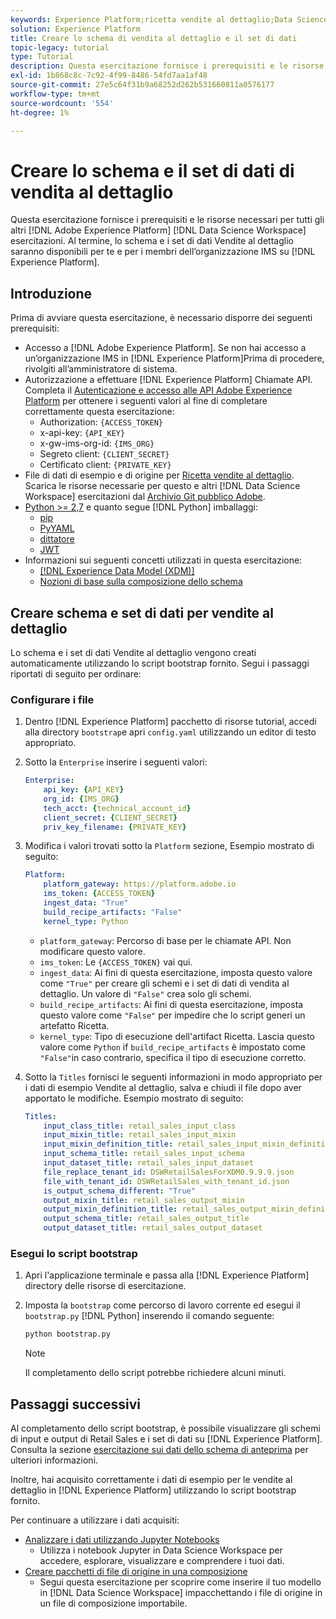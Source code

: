 ```yaml
---
keywords: Experience Platform;ricetta vendite al dettaglio;Data Science Workspace;argomenti popolari;ricette
solution: Experience Platform
title: Creare lo schema di vendita al dettaglio e il set di dati
topic-legacy: tutorial
type: Tutorial
description: Questa esercitazione fornisce i prerequisiti e le risorse necessari per tutte le altre esercitazioni di Adobe Experience Platform Data Science Workspace. Al termine, lo schema e i set di dati Vendite al dettaglio saranno disponibili per te e per i membri della tua organizzazione IMS all’Experience Platform.
exl-id: 1b868c8c-7c92-4f99-8486-54fd7aa1af48
source-git-commit: 27e5c64f31b9a68252d262b531660811a0576177
workflow-type: tm+mt
source-wordcount: '554'
ht-degree: 1%

---
```



# Creare lo schema e il set di dati di vendita al dettaglio

Questa esercitazione fornisce i prerequisiti e le risorse necessari per tutti gli altri [!DNL Adobe Experience Platform] [!DNL Data Science Workspace] esercitazioni. Al termine, lo schema e i set di dati Vendite al dettaglio saranno disponibili per te e per i membri dell’organizzazione IMS su [!DNL Experience Platform].

## Introduzione

Prima di avviare questa esercitazione, è necessario disporre dei seguenti prerequisiti:
- Accesso a [!DNL Adobe Experience Platform]. Se non hai accesso a un’organizzazione IMS in [!DNL Experience Platform]Prima di procedere, rivolgiti all’amministratore di sistema.
- Autorizzazione a effettuare [!DNL Experience Platform] Chiamate API. Completa il [Autenticazione e accesso alle API Adobe Experience Platform](https://www.adobe.com/go/platform-api-authentication-en) per ottenere i seguenti valori al fine di completare correttamente questa esercitazione:
   - Authorization: `{ACCESS_TOKEN}`
   - x-api-key: `{API_KEY}`
   - x-gw-ims-org-id: `{IMS_ORG}`
   - Segreto client: `{CLIENT_SECRET}`
   - Certificato client: `{PRIVATE_KEY}`
- File di dati di esempio e di origine per [Ricetta vendite al dettaglio](../pre-built-recipes/retail-sales.md). Scarica le risorse necessarie per questo e altri [!DNL Data Science Workspace] esercitazioni dal [Archivio Git pubblico Adobe](https://github.com/adobe/experience-platform-dsw-reference/).
- [Python >= 2,7](https://www.python.org/downloads/) e quanto segue [!DNL Python] imballaggi:
   - [pip](https://pypi.org/project/pip/)
   - [PyYAML](https://pyyaml.org/)
   - [dittatore](https://pypi.org/project/dictor/)
   - [JWT](https://pypi.org/project/jwt/)
- Informazioni sui seguenti concetti utilizzati in questa esercitazione:
   - [[!DNL Experience Data Model (XDM)]](../../xdm/home.md)
   - [Nozioni di base sulla composizione dello schema](../../xdm/schema/field-dictionary.md)

## Creare schema e set di dati per vendite al dettaglio

Lo schema e i set di dati Vendite al dettaglio vengono creati automaticamente utilizzando lo script bootstrap fornito. Segui i passaggi riportati di seguito per ordinare:

### Configurare i file

1. Dentro [!DNL Experience Platform] pacchetto di risorse tutorial, accedi alla directory `bootstrap`e apri `config.yaml` utilizzando un editor di testo appropriato.
2. Sotto la `Enterprise` inserire i seguenti valori:

   ```yaml
   Enterprise:
       api_key: {API_KEY}
       org_id: {IMS_ORG}
       tech_acct: {technical_account_id}
       client_secret: {CLIENT_SECRET}
       priv_key_filename: {PRIVATE_KEY}
   ```

3. Modifica i valori trovati sotto la `Platform` sezione, Esempio mostrato di seguito:

   ```yaml
   Platform:
       platform_gateway: https://platform.adobe.io
       ims_token: {ACCESS_TOKEN}
       ingest_data: "True"
       build_recipe_artifacts: "False"
       kernel_type: Python
   ```

   - `platform_gateway`: Percorso di base per le chiamate API. Non modificare questo valore.
   - `ims_token`: Le `{ACCESS_TOKEN}` vai qui.
   - `ingest_data`: Ai fini di questa esercitazione, imposta questo valore come `"True"` per creare gli schemi e i set di dati di vendita al dettaglio. Un valore di `"False"` crea solo gli schemi.
   - `build_recipe_artifacts`: Ai fini di questa esercitazione, imposta questo valore come `"False"` per impedire che lo script generi un artefatto Ricetta.
   - `kernel_type`: Tipo di esecuzione dell&#39;artifact Ricetta. Lascia questo valore come `Python` if `build_recipe_artifacts` è impostato come `"False"`in caso contrario, specifica il tipo di esecuzione corretto.

4. Sotto la `Titles` fornisci le seguenti informazioni in modo appropriato per i dati di esempio Vendite al dettaglio, salva e chiudi il file dopo aver apportato le modifiche. Esempio mostrato di seguito:

   ```yaml
   Titles:
       input_class_title: retail_sales_input_class
       input_mixin_title: retail_sales_input_mixin
       input_mixin_definition_title: retail_sales_input_mixin_definition
       input_schema_title: retail_sales_input_schema
       input_dataset_title: retail_sales_input_dataset
       file_replace_tenant_id: DSWRetailSalesForXDM0.9.9.9.json
       file_with_tenant_id: DSWRetailSales_with_tenant_id.json
       is_output_schema_different: "True"
       output_mixin_title: retail_sales_output_mixin
       output_mixin_definition_title: retail_sales_output_mixin_definition
       output_schema_title: retail_sales_output_title
       output_dataset_title: retail_sales_output_dataset
   ```

### Esegui lo script bootstrap

1. Apri l&#39;applicazione terminale e passa alla [!DNL Experience Platform] directory delle risorse di esercitazione.
2. Imposta la `bootstrap` come percorso di lavoro corrente ed esegui il `bootstrap.py` [!DNL Python] inserendo il comando seguente:

   ```bash
   python bootstrap.py
   ```

   >[!NOTE]
   >
   >Il completamento dello script potrebbe richiedere alcuni minuti.

## Passaggi successivi

Al completamento dello script bootstrap, è possibile visualizzare gli schemi di input e output di Retail Sales e i set di dati su [!DNL Experience Platform]. Consulta la sezione [esercitazione sui dati dello schema di anteprima](./preview-schema-data.md)
per ulteriori informazioni.

Inoltre, hai acquisito correttamente i dati di esempio per le vendite al dettaglio in [!DNL Experience Platform] utilizzando lo script bootstrap fornito.

Per continuare a utilizzare i dati acquisiti:
- [Analizzare i dati utilizzando Jupyter Notebooks](../jupyterlab/analyze-your-data.md)
   - Utilizza i notebook Jupyter in Data Science Workspace per accedere, esplorare, visualizzare e comprendere i tuoi dati.
- [Creare pacchetti di file di origine in una composizione](./package-source-files-recipe.md)
   - Segui questa esercitazione per scoprire come inserire il tuo modello in [!DNL Data Science Workspace] impacchettando i file di origine in un file di composizione importabile.
